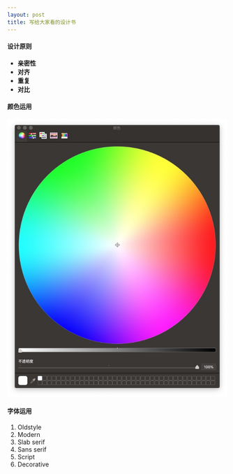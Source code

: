 ```yaml
---
layout: post
title: 写给大家看的设计书
---
```


#### 设计原则

- **亲密性**
- **对齐**
- **重复**
- **对比**

#### 颜色运用

![](/images/调色盘.jpg)

#### 字体运用

1. Oldstyle
2. Modern
3. Slab serif
4. Sans serif
5. Script
6. Decorative